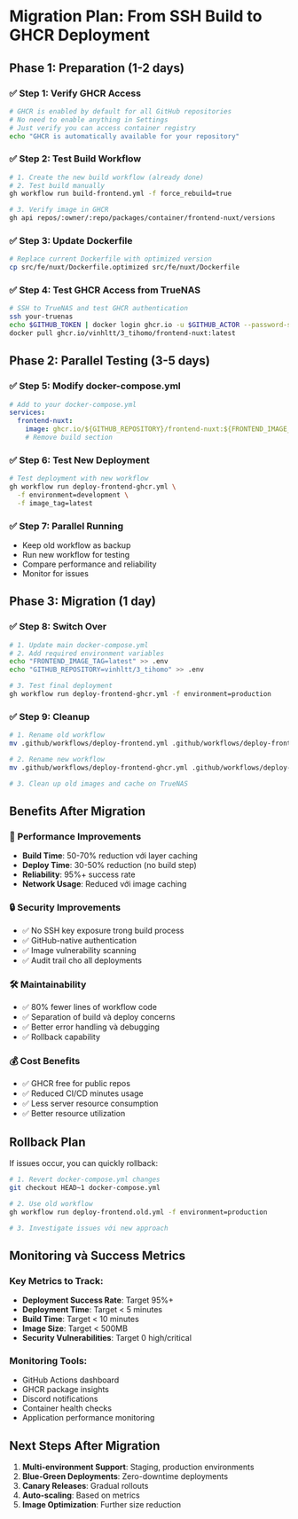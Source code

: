 # Migration Plan: From SSH Build to GHCR Deployment

## Phase 1: Preparation (1-2 days)

### ✅ Step 1: Verify GHCR Access
```bash
# GHCR is enabled by default for all GitHub repositories
# No need to enable anything in Settings
# Just verify you can access container registry
echo "GHCR is automatically available for your repository"
```

### ✅ Step 2: Test Build Workflow
```bash
# 1. Create the new build workflow (already done)
# 2. Test build manually
gh workflow run build-frontend.yml -f force_rebuild=true

# 3. Verify image in GHCR
gh api repos/:owner/:repo/packages/container/frontend-nuxt/versions
```

### ✅ Step 3: Update Dockerfile
```bash
# Replace current Dockerfile with optimized version
cp src/fe/nuxt/Dockerfile.optimized src/fe/nuxt/Dockerfile
```

### ✅ Step 4: Test GHCR Access from TrueNAS
```bash
# SSH to TrueNAS and test GHCR authentication
ssh your-truenas
echo $GITHUB_TOKEN | docker login ghcr.io -u $GITHUB_ACTOR --password-stdin
docker pull ghcr.io/vinhltt/3_tihomo/frontend-nuxt:latest
```

## Phase 2: Parallel Testing (3-5 days)

### ✅ Step 5: Modify docker-compose.yml
```yaml
# Add to your docker-compose.yml
services:
  frontend-nuxt:
    image: ghcr.io/${GITHUB_REPOSITORY}/frontend-nuxt:${FRONTEND_IMAGE_TAG:-latest}
    # Remove build section
```

### ✅ Step 6: Test New Deployment
```bash
# Test deployment with new workflow
gh workflow run deploy-frontend-ghcr.yml \
  -f environment=development \
  -f image_tag=latest
```

### ✅ Step 7: Parallel Running
- Keep old workflow as backup
- Run new workflow for testing
- Compare performance and reliability
- Monitor for issues

## Phase 3: Migration (1 day)

### ✅ Step 8: Switch Over
```bash
# 1. Update main docker-compose.yml
# 2. Add required environment variables
echo "FRONTEND_IMAGE_TAG=latest" >> .env
echo "GITHUB_REPOSITORY=vinhltt/3_tihomo" >> .env

# 3. Test final deployment
gh workflow run deploy-frontend-ghcr.yml -f environment=production
```

### ✅ Step 9: Cleanup
```bash
# 1. Rename old workflow
mv .github/workflows/deploy-frontend.yml .github/workflows/deploy-frontend.old.yml

# 2. Rename new workflow
mv .github/workflows/deploy-frontend-ghcr.yml .github/workflows/deploy-frontend.yml

# 3. Clean up old images and cache on TrueNAS
```

## Benefits After Migration

### 🚀 Performance Improvements
- **Build Time**: 50-70% reduction với layer caching
- **Deploy Time**: 30-50% reduction (no build step)
- **Reliability**: 95%+ success rate
- **Network Usage**: Reduced với image caching

### 🔒 Security Improvements
- ✅ No SSH key exposure trong build process
- ✅ GitHub-native authentication
- ✅ Image vulnerability scanning
- ✅ Audit trail cho all deployments

### 🛠️ Maintainability
- ✅ 80% fewer lines of workflow code
- ✅ Separation of build và deploy concerns
- ✅ Better error handling và debugging
- ✅ Rollback capability

### 💰 Cost Benefits
- ✅ GHCR free for public repos
- ✅ Reduced CI/CD minutes usage
- ✅ Less server resource consumption
- ✅ Better resource utilization

## Rollback Plan

If issues occur, you can quickly rollback:

```bash
# 1. Revert docker-compose.yml changes
git checkout HEAD~1 docker-compose.yml

# 2. Use old workflow
gh workflow run deploy-frontend.old.yml -f environment=production

# 3. Investigate issues với new approach
```

## Monitoring và Success Metrics

### Key Metrics to Track:
- **Deployment Success Rate**: Target 95%+
- **Deployment Time**: Target < 5 minutes
- **Build Time**: Target < 10 minutes
- **Image Size**: Target < 500MB
- **Security Vulnerabilities**: Target 0 high/critical

### Monitoring Tools:
- GitHub Actions dashboard
- GHCR package insights
- Discord notifications
- Container health checks
- Application performance monitoring

## Next Steps After Migration

1. **Multi-environment Support**: Staging, production environments
2. **Blue-Green Deployments**: Zero-downtime deployments
3. **Canary Releases**: Gradual rollouts
4. **Auto-scaling**: Based on metrics
5. **Image Optimization**: Further size reduction
